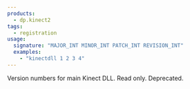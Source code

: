 ```yaml
---
products:
  - dp.kinect2
tags:
  - registration
usage:
  signature: "MAJOR_INT MINOR_INT PATCH_INT REVISION_INT"
  examples:
    - "kinectdll 1 2 3 4"
---
```


Version numbers for main Kinect DLL. Read only. Deprecated.
